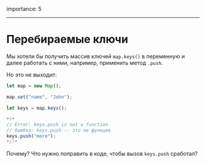 importance: 5

---

# Перебираемые ключи

Мы хотели бы получить массив ключей `map.keys()` в переменную и далее работать с ними, например, применить метод `.push`.

Но это не выходит:

```js run
let map = new Map();

map.set("name", "John");

let keys = map.keys();

*!*
// Error: keys.push is not a function
// Ошибка: keys.push -- это не функция
keys.push("more");
*/!*
```

Почему? Что нужно поправить в коде, чтобы вызов `keys.push` сработал?
